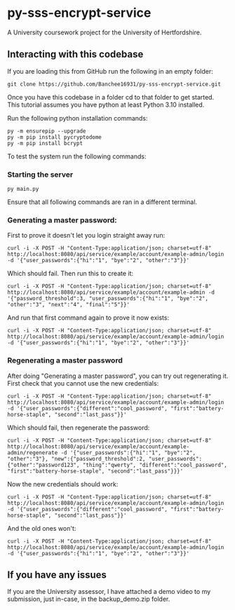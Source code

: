 # py-sss-encrypt-service
A University coursework project for the University of Hertfordshire.

## Interacting with this codebase
If you are loading this from GitHub run the following in an empty folder:
```
git clone https://github.com/Banchee16931/py-sss-encrypt-service.git
```

Once you have this codebase in a folder cd to that folder to get started.  
This tutorial assumes you have python at least Python 3.10 installed.

Run the following python installation commands:
```
py -m ensurepip --upgrade
py -m pip install pycryptodome
py -m pip install bcrypt
```

To test the system run the following commands:
### Starting the server
```
py main.py
```

Ensure that all following commands are ran in a different terminal.

### Generating a master password:
First to prove it doesn't let you login straight away run:
```
curl -i -X POST -H "Content-Type:application/json; charset=utf-8" http://localhost:8080/api/service/example/account/example-admin/login -d '{"user_passwords":{"hi":"1", "bye":"2", "other":"3"}}'
```

Which should fail. Then run this to create it:
```
curl -i -X POST -H "Content-Type:application/json; charset=utf-8" http://localhost:8080/api/service/example/account/example-admin -d '{"password_threshold":3, "user_passwords":{"hi":"1", "bye":"2", "other":"3", "next":"4", "final":"5"}}'
```

And run that first command again to prove it now exists:
```
curl -i -X POST -H "Content-Type:application/json; charset=utf-8" http://localhost:8080/api/service/example/account/example-admin/login -d '{"user_passwords":{"hi":"1", "bye":"2", "other":"3"}}'
```

### Regenerating a master password
After doing "Generating a master password", you can try out regenerating it. First check that you cannot use the new credentials:
```
curl -i -X POST -H "Content-Type:application/json; charset=utf-8" http://localhost:8080/api/service/example/account/example-admin/login -d '{"user_passwords":{"different":"cool_password", "first":"battery-horse-staple", "second":"last_pass"}}'
```

Which should fail, then regenerate the password:
```
curl -i -X POST -H "Content-Type:application/json; charset=utf-8" http://localhost:8080/api/service/example/account/example-admin/regenerate -d '{"user_passwords":{"hi":"1", "bye":"2", "other":"3"}, "new":{"password_threshold":2, "user_passwords":{"other":"password123", "thing":"qwerty", "different":"cool_password", "first":"battery-horse-staple", "second":"last_pass"}}}'
```

Now the new credentials should work:
```
curl -i -X POST -H "Content-Type:application/json; charset=utf-8" http://localhost:8080/api/service/example/account/example-admin/login -d '{"user_passwords":{"different":"cool_password", "first":"battery-horse-staple", "second":"last_pass"}}'
```

And the old ones won't:
```
curl -i -X POST -H "Content-Type:application/json; charset=utf-8" http://localhost:8080/api/service/example/account/example-admin/login -d '{"user_passwords":{"hi":"1", "bye":"2", "other":"3"}}'
```

## If you have any issues
If you are the University assessor, I have attached a demo video to my submission, just in-case, in the backup_demo.zip folder.
